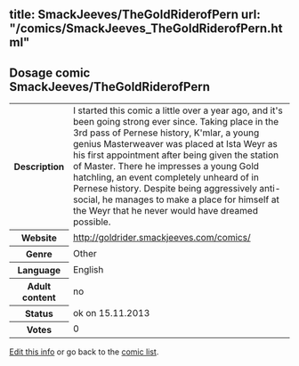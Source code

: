 title: SmackJeeves/TheGoldRiderofPern
url: "/comics/SmackJeeves_TheGoldRiderofPern.html"
---
Dosage comic SmackJeeves/TheGoldRiderofPern
-----------------------------------------

<p id="msg"></p>
<script type="text/javascript">
if (window.location.search === '?edit_info_mail=sent_ok') {
  var elem = document.getElementById("msg");
  elem.innerHTML = 'Edited information sucessfully sent for review, which is usually done daily. Thanks!';
  elem.className = 'ok';
}
</script>
<table class="comicinfo">
<tr>
<th>Description</th><td>I started this comic a little over a year ago, and it's been going strong ever since. Taking place in the 3rd pass of Pernese history, K'mlar, a young genius Masterweaver was placed at Ista Weyr as his first appointment after being given the station of Master. There he impresses a young Gold hatchling, an event completely unheard of in Pernese history. Despite being aggressively anti-social, he manages to make a place for himself at the Weyr that he never would have dreamed possible.</td>
</tr>
<tr>
<th>Website</th><td><a href="http://goldrider.smackjeeves.com/comics/">http://goldrider.smackjeeves.com/comics/</a></td>
</tr>
<tr>
<th>Genre</th><td>Other</td>
</tr>
<tr>
<th>Language</th><td>English</td>
</tr>
<tr>
<th>Adult content</th><td>no</td>
</tr>
<tr>
<th>Status</th><td>ok on 15.11.2013</td>
</tr>
<tr>
<th>Votes</th><td>0</td>
</tr>
</table>

[Edit this info](SmackJeeves_TheGoldRiderofPern_edit.html) or go back to the [comic list](../comic-index.html).
